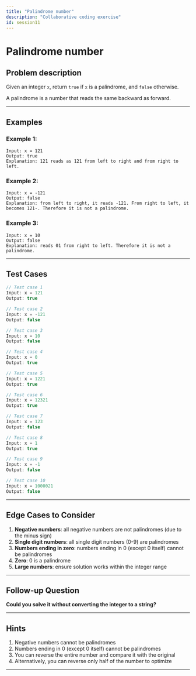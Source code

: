 ```yaml
---
title: "Palindrome number"
description: "Collaborative coding exercise"
id: session11
---
```


# Palindrome number

## Problem description

Given an integer `x`, return `true` if `x` is a palindrome, and `false` otherwise.

A palindrome is a number that reads the same backward as forward.

---

## Examples

### Example 1:

```
Input: x = 121
Output: true
Explanation: 121 reads as 121 from left to right and from right to left.
```

### Example 2:

```
Input: x = -121
Output: false
Explanation: from left to right, it reads -121. From right to left, it becomes 121-. Therefore it is not a palindrome.
```

### Example 3:

```
Input: x = 10
Output: false
Explanation: reads 01 from right to left. Therefore it is not a palindrome.
```

---

## Test Cases

```javascript
// Test case 1
Input: x = 121
Output: true

// Test case 2
Input: x = -121
Output: false

// Test case 3
Input: x = 10
Output: false

// Test case 4
Input: x = 0
Output: true

// Test case 5
Input: x = 1221
Output: true

// Test case 6
Input: x = 12321
Output: true

// Test case 7
Input: x = 123
Output: false

// Test case 8
Input: x = 1
Output: true

// Test case 9
Input: x = -1
Output: false

// Test case 10
Input: x = 1000021
Output: false
```

---

## Edge Cases to Consider

1. **Negative numbers**: all negative numbers are not palindromes (due to the minus sign)
2. **Single digit numbers**: all single digit numbers (0-9) are palindromes
3. **Numbers ending in zero**: numbers ending in 0 (except 0 itself) cannot be palindromes
4. **Zero**: 0 is a palindrome
5. **Large numbers**: ensure solution works within the integer range

---

## Follow-up Question

**Could you solve it without converting the integer to a string?**

---

## Hints

1. Negative numbers cannot be palindromes
2. Numbers ending in 0 (except 0 itself) cannot be palindromes
3. You can reverse the entire number and compare it with the original
4. Alternatively, you can reverse only half of the number to optimize

---
